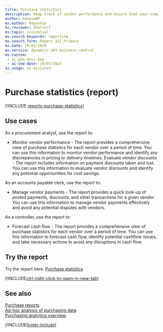```yaml
---
title: Purchase statistics
description: Keep track of vendor performance and ensure that your company is getting the best value for its money
author: kennieNP
ms.author: kepontop
ms.reviewer: bholtorf
ms.topic: conceptual
ms.search.keywords: reporting
ms.search.form: Report_312_Primary
ms.date: 10/03/2024
ms.service: dynamics-365-business-central
ms.custom:
 - ai-gen-docs-bap
 - ai-seo-date: 10/07/2024
ai.usage: ai-assisted
---
```


# Purchase statistics (report)

[!INCLUDE [reports-purchase-statistics](../includes/reports-purchase-statistics.md)]


## Use cases

<!-- 
Prompt
Below is a report in an ERP system. Provide 3-4 use cases for different personas working with procurement.
Format like this:    
  
As a <persona>, use the report to    
* use case 1  
* use case 2    

Do not capitalize the persona names. 

## Report description
Shows purchase statistics for each vendor. This includes information for five periods, starting on the date that you specify.
The report includes the total purchases, payments, finance charges, and discount information including the payment discounts taken and lost. Statistics are calculated for purchases before the date entered, at three one-month intervals from the date entered, and for a period including all purchases made after the third one-month interval.
This report can also be used in accounts payable as it's easier to do a quick look-up of posted payments, discounts, and other transactions for a given vendor.


Please include your data sources and URLs 
-->

As a procurement analyst, use the report to:
* Monitor vendor performance - The report provides a comprehensive view of purchase statistics for each vendor over a period of time. You can use this information to monitor vendor performance and identify any discrepancies in pricing or delivery timelines.
Evaluate vendor discounts - The report includes information on payment discounts taken and lost. You can use this information to evaluate vendor discounts and identify any potential opportunities for cost savings.

As an accounts payable clerk, use the report to:
* Manage vendor payments - The report provides a quick look-up of posted payments, discounts, and other transactions for a given vendor. You can use this information to manage vendor payments effectively and avoid any potential disputes with vendors.

As a controller, use the report to:
* Forecast cash flow - The report provides a comprehensive view of purchase statistics for each vendor over a period of time. You can use this information to forecast cash flow, identify potential cashflow issues, and take necessary actions to avoid any disruptions in cash flow.


## Try the report

Try the report here: [Purchase statistics](https://businesscentral.dynamics.com?report=312)

[!INCLUDE[ctrl-right-click-to-open-in-new-tab](../includes/ctrl-right-click-to-open-in-new-tab.md)]

## See also

[Purchase reports](../purchase-reports.md)   
[Ad-hoc analysis of purchasing data](../ad-hoc-analysis-purchasing.md)  
[Purchasing analytics overview](../purchasing-analytics-overview.md)   

[!INCLUDE[footer-include](../includes/footer-banner.md)]